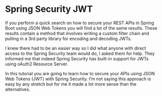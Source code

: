 # Spring Security JWT

If you perform a quick search on how to secure your REST APIs in Spring Boot using JSON Web Tokens you will find a lot of the same results. These results contain a method that involves writing a custom filter chain and pulling in a 3rd party library for encoding and decoding JWTs.

I knew there had to be an easier way so I did what anyone with direct access to the Spring Security team would do, I asked them for help. They informed me that indeed Spring Security has built-in support for JWTs using oAuth2 Resource Server.

In this tutorial you are going to learn how to secure your APIs using JSON Web Tokens (JWT) with Spring Security. I’m not saying this approach is easy by any stretch but for me it made a lot more sense than the alternatives.